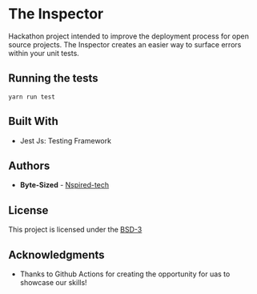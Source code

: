 # The Inspector

Hackathon project intended to improve the deployment process for open source projects. The Inspector creates an easier way to surface errors within your unit tests.

## Running the tests

```
yarn run test
```


## Built With

  - Jest Js: Testing Framework


## Authors

  - **Byte-Sized** -  [Nspired-tech](https://github.com/nspired-tech)


## License

This project is licensed under the [BSD-3](LICENSE.md)


## Acknowledgments

  - Thanks to Github Actions for creating the opportunity for uas to showcase our skills!
